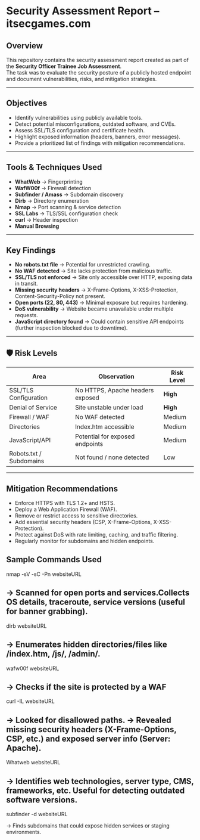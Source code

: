 # Security Assessment Report – itsecgames.com  

##  Overview  
This repository contains the security assessment report created as part of the **Security Officer Trainee Job Assessment**.  
The task was to evaluate the security posture of a publicly hosted endpoint and document vulnerabilities, risks, and mitigation strategies.   

---

##  Objectives  
- Identify vulnerabilities using publicly available tools.  
- Detect potential misconfigurations, outdated software, and CVEs.  
- Assess SSL/TLS configuration and certificate health.  
- Highlight exposed information (headers, banners, error messages).  
- Provide a prioritized list of findings with mitigation recommendations.  

---

##  Tools & Techniques Used  
- **WhatWeb** → Fingerprinting  
- **WafW00f** → Firewall detection  
- **Subfinder / Amass** → Subdomain discovery  
- **Dirb** → Directory enumeration  
- **Nmap** → Port scanning & service detection  
- **SSL Labs** → TLS/SSL configuration check  
- **curl** → Header inspection  
- **Manual Browsing**  

---

##  Key Findings  
- **No robots.txt file** → Potential for unrestricted crawling.  
- **No WAF detected** → Site lacks protection from malicious traffic.  
- **SSL/TLS not enforced** → Site only accessible over HTTP, exposing data in transit.  
- **Missing security headers** → X-Frame-Options, X-XSS-Protection, Content-Security-Policy not present.  
- **Open ports (22, 80, 443)** → Minimal exposure but requires hardening.  
- **DoS vulnerability** → Website became unavailable under multiple requests.  
- **JavaScript directory found** → Could contain sensitive API endpoints (further inspection blocked due to downtime).  

---

## 🛡 Risk Levels  
| Area                  | Observation                                  | Risk Level |
|------------------------|----------------------------------------------|------------|
| SSL/TLS Configuration  | No HTTPS, Apache headers exposed             | **High**   |
| Denial of Service      | Site unstable under load                     | **High**   |
| Firewall / WAF         | No WAF detected                              | Medium     |
| Directories            | Index.htm accessible                        | Medium     |
| JavaScript/API         | Potential for exposed endpoints              | Medium     |
| Robots.txt / Subdomains| Not found / none detected                    | Low        |

---

##  Mitigation Recommendations  
- Enforce HTTPS with TLS 1.2+ and HSTS.  
- Deploy a Web Application Firewall (WAF).  
- Remove or restrict access to sensitive directories.  
- Add essential security headers (CSP, X-Frame-Options, X-XSS-Protection).  
- Protect against DoS with rate limiting, caching, and traffic filtering.  
- Regularly monitor for subdomains and hidden endpoints.  

##  Sample Commands Used 

nmap -sV -sC -Pn websiteURL


→ Scanned for open ports and services.Collects OS details, traceroute, service versions (useful for banner grabbing).
--

dirb websiteURL


→ Enumerates hidden directories/files like /index.htm, /js/, /admin/. 
--

wafw00f websiteURL


→ Checks if the site is protected by a WAF
--

curl -IL websiteURL


→ Looked for disallowed paths.
→ Revealed missing security headers (X-Frame-Options, CSP, etc.) and exposed server info (Server: Apache).
--

Whatweb websiteURL


→ Identifies web technologies, server type, CMS, frameworks, etc. Useful for detecting outdated software versions.
--

subfinder -d websiteURL


→ Finds subdomains that could expose hidden services or staging environments.

